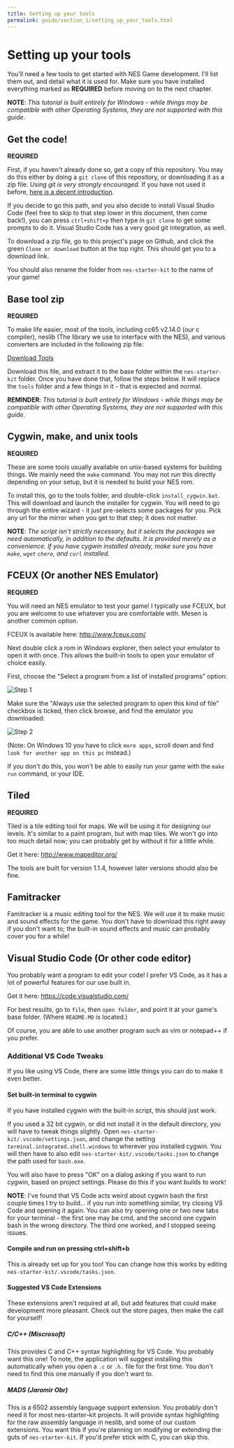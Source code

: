 ```yaml
---
title: Setting up your tools
permalink: guide/section_1/setting_up_your_tools.html
---
```

# Setting up your tools

You'll need a few tools to get started with NES Game development. I'll list them out, and detail what it is used for.
Make sure you have installed everything marked as **REQUIRED** before moving on to the next chapter.

**NOTE**: _This tutorial is built entirely for Windows - while things may be compatible with other 
Operating Systems, they are not supported with this guide._

## Get the code!

**REQUIRED**

First, if you haven't already done so, get a copy of this repository. You may do this either by doing a `git clone` of
this repository, or downloading it as a zip file. *Using git is very strongly encouraged*. If you have not used it before,
[here is a decent introduction](https://www.git-tower.com/learn/git/ebook/en/command-line/basics/why-use-version-control).

If you decide to go this path, and you also decide to install Visual Studio Code (feel free to skip to that step lower
in this document, then come back!), you can press `ctrl+shift+p` then type in `git clone` to get some prompts to do it.
Visual Studio Code has a very good git integration, as well.


To download a zip file, go to this project's page on Github, and click the green `Clone or download` button at the top right.
This should get you to a download link.

You should also rename the folder from `nes-starter-kit` to the name of your game!

## Base tool zip

**REQUIRED**

To make life easier, most of the tools, including cc65 v2.14.0 (our c compiler), neslib (The library we use to interface with
the NES), and various converters are included in the following zip file: 

[Download Tools](http://cpprograms.net/devnull/nes_starter_kit_tools.zip)

Download this file, and extract it to the base folder within the `nes-starter-kit` folder. Once 
you have done that, follow the steps below. It will replace the `tools` folder and a few things in
it - that is expected and normal.

**REMINDER**: _This tutorial is built entirely for Windows - while things may be compatible with other 
Operating Systems, they are not supported with this guide._

## Cygwin, make, and unix tools

**REQUIRED**

These are some tools usually available on unix-based systems for building things. We mainly need the `make` command. 
You may not run this directly depending on your setup, but it is needed to build your NES rom.

To install this, go to the tools folder, and double-click `install_cygwin.bat`. This will download and launch the installer
for cygwin. You will need to go through the entire wizard - it just pre-selects some packages for you. Pick any url for the 
mirror when you get to that step; it does not matter.

**NOTE**: _The script isn't strictly necessary, but it selects the packages we need automatically, in addition to the defaults.
It is provided merely as a convenience. If you have cygwin installed already, make sure you have `make`, `wget` `chere`, and `curl`
installed._

## FCEUX (Or another NES Emulator)

**REQUIRED**

You will need an NES emulator to test your game! I typically use FCEUX, but you are welcome to use whatever you are comfortable
with. Mesen is another common option.

FCEUX is available here: http://www.fceux.com/

Next double click a rom in Windows explorer, then select your emulator to open it with once. This allows
the built-in tools to open your emulator of choice easily.

First, choose the "Select a program from a list of installed programs" option:

![Step 1](../images/fceux_1.png)

Make sure the "Always use the selected program to open this kind of file" checkbox is ticked, then click browse, and find the
emulator you downloaded: 

![Step 2](../images/fceux_2.png)

(Note: On Windows 10 you have to click `more apps`, scroll down and find `look for another app on this pc` instead.) 

If you don't do this, you won't be able to easily run your game with the `make run` command, or your IDE.

## Tiled

**REQUIRED**

Tiled is a tile editing tool for maps. We will be using it for designing our levels. It's similar to a paint program, but
with map tiles. We won't go into too much detail now; you can probably get by without it for a little while.

Get it here: http://www.mapeditor.org/

The tools are built for version 1.1.4, however later versions should also be fine.

## Famitracker

Famitracker is a music editing tool for the NES. We will use it to make music and sound effects for the
game. You don't have to download this right away if you don't want to; the built-in sound effects and 
music can probably cover you for a while!

## Visual Studio Code (Or other code editor)

You probably want a program to edit your code! I prefer VS Code, as it has a lot of powerful features for our use built in.

Get it here: https://code.visualstudio.com/

For best results, go to `file`, then `open folder`, and point it at your game's base folder. (Where `README.MD` is located.)

Of course, you are able to use another program such as vim or notepad++ if you prefer.

### Additional VS Code Tweaks

If you like using VS Code, there are some little things you can do to make it even better. 

#### Set built-in terminal to cygwin

If you have installed cygwin with the built-in script, this should just work. 

If you used a 32 bit cygwin, or did not install it in the default directory, you will have to tweak things slightly. 
Open `nes-starter-kit/.vscode/settings.json`, and change the setting `terminal.integrated.shell.windows` to wherever you 
installed cygwin. You will then have to also edit `nes-starter-kit/.vscode/tasks.json` to change the path used for 
`bash.exe`.

You will also have to press "OK" on a dialog asking if you want to run cygwin, based on project settings. Please do
this if you want builds to work!

**NOTE**: I've found that VS Code acts weird about cygwin bash the first couple times I try to build... if you run into
something similar, try closing VS Code and opening it again. You can also try opening one or two new tabs for your
terminal - the first one may be cmd, and the second one cygwin bash in the wrong directory. The third one worked,
and I stopped seeing issues.

#### Compile and run on pressing ctrl+shift+b

This is already set up for you too! You can change how this works by editing `nes-starter-kit/.vscode/tasks.json`.

#### Suggested VS Code Extensions

These extensions aren't required at all, but add features that could make development more pleasant. 
Check out the store pages, then make the call for yourself!

##### C/C++ (Miscrosoft)

This provides C and C++ syntax highlighting for VS Code. You probably want this one! To note, the application will suggest
installing this automatically when you open a `.c` or `.h.` file for the first time. You don't need to find this one
manually if you don't want to.

##### MADS (Jaromir Obr)

This is a 6502 assembly language support extension. You probably don't need it for most nes-starter-kit projects.
It will provide syntax highlighting for the raw assembly language in neslib, and some of our custom extensions.
You want this if you're planning on modifying or extending the guts of `nes-starter-kit`. If you'd prefer stick with C,
you can skip this.

